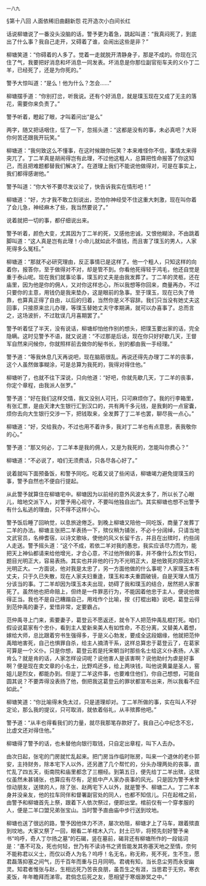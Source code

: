     一八九 

   §第十八回 人面依稀旧曲翻新怨 花开造次小白间长红

   话说柳塘说了一番没头没脑的话，警予更为着急，跳起叫道：“我真闷死了，到底出了什么事？我自己走开，又碍着了谁，会闹出这些是非？”

   柳塘笑道：“你碍着的人多了。觉着一走就脱开清静身子，那是不成的。你现在沉住了气，我要把好消息和坏消息一同发表。坏消息是你那位副官衔车夫的义仆丁二羊，已经死了，还是为你死的。”

   警予大惊叫道：“是么！他为什么？怎会……”

   柳塘摆手道：“你别打岔，听我说。还有个好消息，就是璞玉现在又成了无主的落花，需要你来负责了。”

   警予听着，瞪起了眼，才叫着问出“是么”

   两字，随又把话咽住，怔了一下，忽摇头道：“这都是没有的事，未必真吧？大哥你何苦还跟我开玩笑。”

   柳塘道：“我何致这么不懂事，在这时候跟你玩笑？本来难怪你不信，事情太来得突兀了。丁二羊真是胡闹得岂有此理，不过他这粗人，总算把性命报答了你这知己，而且把难题都替我们解决了。在道理上我们不能说他做得对，可是在事实上，我们都得感谢他。”

   警予叫道：“你大爷不要尽发议论了，快告诉我实在情形吧！”

   柳塘道：“好，方才我不敢立刻说出，恐怕你神经受不住这重大刺激，现在叫你着了会儿急，神经麻木了些，我当然要说了。”

   说着就把一切的事，都仔细说出来。

   警予听着，颜色大变，尤其因为丁二羊的死，又感他忠诚，又恨他糊涂，不由跳着脚叫道：“这人真是岂有此理！小命儿就如此不值钱，而且害了璞玉的男人，人家死得多么冤枉。”

   柳塘道：“那就不必研究理由，反正事情已是这样了。他一个粗人，只知这样的向着你，报答你，至于做得对不对，却是管不到。你看他死得轻于鸿毛，他还自觉是重于泰山呢。现在我们就事论事，璞玉的丈夫是由我发葬了。丁二羊的灵柩，还在庙里，因为他是你的佣人，又对你这样忠心，所以我想等你回来，商量再办，不过只要你的主意，用钱仍是我来垫办，这是眼前的急事。至于璞玉，现在已失了倚靠，也算真正得了自由，以后的归着，当然你是义不容辞。我们只当没有她丈夫这回事，只接原来岔儿办理，等璞玉替她丈夫守孝期满，就可以办喜事了。总而言之，这场波折，不过耽误几月喜期罢了。”

   警予听着怔了半天，没有说话，柳塘却怕他作别的想头，把璞玉要出家的话，完全隐瞒。这时见警予不语，就又说道：“不过那是后话，现在你只好好歇几天，王督军自然来问候你，你就照样前去做你的秘书长，别的都由我一手经理。”

   警予道：“等我休息几天再说吧，现在脑筋很乱。再说还得先办理丁二羊的丧事，这个人虽然做事糊涂，可是总算为我死的，我得对得住他。”

   柳塘听了，也就不往下深说，只向他道：“好吧，你就先歇几天，丁二羊的丧事，你定个章程，由我派人张罗。”

   警予道：“好在我们这样交情，我又没别人可托，只可麻烦你了。我的行李箱里，有张汇票，是由天津大生银行汇到汉口的，共有两千多元钱，是我剩的一点宦囊，烦你去向大生银行交涉一下，把钱取来，全发葬了丁二羊也罢，聊尽我一点心。”

   柳塘道：“好，交给我办，不过也用不着许多，我对丁二羊也有点意思，表我敬你的心。”

   警予道：“那又何必，丁二羊本是我的佣人，又是为我死的，怎能叫你费心？”

   柳塘道：“不必说了，咱们无须费话，只各尽各心好了。”

   说着就叫下面预备饭，和警予同吃。吃着又说了些闲话，柳塘竭力避免提璞玉的事，警予自然也不便自行提起。

   从此警予就算住在柳塘宅中。柳塘因为以前经的意外风波太多了，所以长了心眼儿，暗地交派下人，对警予用心视守，不要叫他独自出门。其实柳塘也想不出警予有什么私逃的理由，只不得不这样小心。

   警予饭后睡了回晌觉，以息旅途倦乏。到晚上柳塘又陪他一同吃饭，商量了发葬丁二羊的办法。柳塘主张把二羊表扬一下，殡仪稍为铺张，不必十分阔绰，只请当地文武官员，名绅耆宿，以诗文歌咏，使他的风义长留千古，并且在出殡时，约些阔人走送。警予摇头道：“这个不成，若依二羊对我的愚忠，我实应该尽力而为，能把天上神仙都请来给他增光，才合心意，不过他所做的事，并不像什么烈女节妇，题目光明正大，容易表扬。其实也并非他的行为不光明正大，是他致死的原因太不光明正大。一方面说，他对我是太忠了，另一方面他做的什么事呢？人家璞玉本有丈夫，只于久已失散，现在人家夫妇重逢，璞玉和本夫重圆破镜，自是天理人情万分该当的事。丁二羊却因为璞玉本夫出现，妨碍了我和璞玉的结合，居然把人家害死了。虽然他也把命赔上，但终是一件罪恶行为，不能因着他忠于主人，便说他做得正当。我也不是自己糟蹋自己，用戏作个比喻，按《打棍出箱》说吧，葛登云得到范仲禹的妻子，爱惜非常，定要霸占。

   范仲禹寻上门来，索要妻子，葛登云不愿返还，就令下人把范仲禹乱棍打死。咱们假设说葛家有个忠仆，看到主人爱新来美人有如性命，不忍分离，又替美人着想，嫁给大师，总比跟着穷书生强得多，于是义心勃发，要成全这段姻缘，他就把范仲禹暗地害死，自己也惧罪自杀，给主人摘清干系，这样总算忠于葛登云了，在葛家可算是一个义仆。只是你想，葛登云若是托宋朝当时那些名士给这义仆表扬，人家肯么？就是肯的话，人家怎样设词呢？说他害人是该害啊？说他助纣为虐是好事啊？便是现在卖文章的小名士，比野鸡还多，给上两块钱，叫他说黄巢是圣人，窑姐儿是烈女，都能办到。但是丁二羊这件事，也要难住他们，你自己想想，可能自圆其说？不要弄得没表扬了他，倒把我这葛登云的罪状都宣布出来，所以我看不应如此。”

   柳塘笑道：“你比喻得未免太过，只是道理却对。丁二羊所做的事，实在叫人不好定论，那么我的提议，只可取消，就依着俗礼，从丰殡葬他吧。”

   警予道：“从丰也得看我们的力量，就尽我那笔存款好了。我自己心中纪念不忘，比虚文还对得住他。”

   柳塘得了警予的话，也未替他向银行取钱，只自定出章程，叫下人去办。

   由次日起，张宅的门房就忙乱起来。把门房当作临时账房，叫来一个退休的老仆郭安，主持财务，除本宅下人以外，还另邀了几个帮忙的，分头办理两处的丧事，直忙乱了四五天，街南院和庙里都念了三棚经。到第五日，便先给丁二羊出殡，这殡仪虽然未甚铺张，也算应有尽有，足抵中产人家办丧事的风光。只是因为警予未曾惊动朋友，送殡的人，除了张、赵两宅下人以外，就是警予、柳塘二人。丁二羊本身并没亲友，他的拉车同伴和督署副官处的同人，也都不知信儿。只在起棺之前，由警予和柳塘首先上祭，跟着下人依次祭过，便即出堂。棺前仅有一个穿孝服的人，便是二羊口盟兄弟张宝山。当时警予直由庙中步行送到坟地。

   柳塘也送了很远的路，警予因他体力不济，屡次劝阻，柳塘才上了马车，跟着殡直到坟地。大家又祭了一回，眼看二羊棺木入穴，封土已毕，将预先刻好警予亲书“呜呼，奇人丁尔扬之墓”的石碣，竖在墓前，碣背还有柳塘所作的一段铭词是：“愚不可及，死也何轻，世乃有不读诗书之贤哲能发其弥塞天地之至情，奈何不能称君以义士，而仅以奇人为名？呜呼！名无名，称无称，死不死，生不生，愿君磊落抑塞之间气，历千百年而重与日月同明。君魂有知，当长息尘劳而永安幽灵。知君者惟张与赵，生相远死乃苦丧良朋，虽吾生之有涯，当思君于无穷。寒衣麦饭，年年瞻拜而涕零。君倘念后死之友，愿相望于寒烟渺冥之中。”


